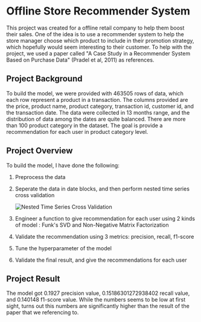# Offline Store Recommender System

This project was created for a offline retail company to help them boost their sales. One of the idea is to use a recommender system to help the store manager choose which product to include in their promotion strategy, which hopefully would seem interesting to their customer. To help with the project, we used a paper called "A Case Study in a Recommender System Based on Purchase Data" (Pradel et al, 2011) as references.

## Project Background

To build the model, we were provided with 463505 rows of data, which each row represent a product in a transaction. The columns provided are the price, product name, product category, transaction id, customer id, and the transaction date. The data were collected in 13 months range, and the distribution of data among the dates are quite balanced. There are more than 100 product category in the dataset. The goal is provide a recommendation for each user in product category level.

## Project Overview

To build the model, I have done the following:
1. Preprocess the data
2. Seperate the data in date blocks, and then perform nested time series cross validation

    ![Nested Time Series Cross Validation](https://i.stack.imgur.com/fXZ6k.png)

3. Engineer a function to give recommendation for each user using 2 kinds of model : Funk's SVD and Non-Negative Matrix Factorization
4. Validate the recommendation using 3 metrics: precision, recall, f1-score
5. Tune the hyperparameter of the model
5. Validate the final result, and give the recommendations for each user

## Project Result

The model got 0.1927 precision value, 0.15186301272938402 recall value, and 0.140148 f1-score value. While the numbers seems to be low at first sight, turns out this numbers are significantly higher than the result of the paper that we referencing to.
